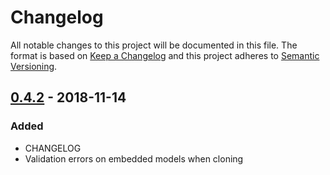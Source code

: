 # Changelog
All notable changes to this project will be documented in this file. The format is based on [Keep a Changelog](http://keepachangelog.com/en/1.0.0/)
and this project adheres to [Semantic Versioning](http://semver.org/spec/v2.0.0.html).

## [0.4.2](https://github.com/kapost/clone_kit/compare/v0.4.1...v0.4.2) - 2018-11-14
### Added
- CHANGELOG
- Validation errors on embedded models when cloning
